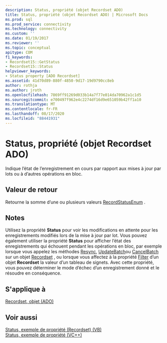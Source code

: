 ```yaml
---
description: Status, propriété (objet Recordset ADO)
title: Status, propriété (objet Recordset ADO) | Microsoft Docs
ms.prod: sql
ms.prod_service: connectivity
ms.technology: connectivity
ms.custom: ''
ms.date: 01/19/2017
ms.reviewer: ''
ms.topic: conceptual
apitype: COM
f1_keywords:
- Recordset15::GetStatus
- Recordset15::Status
helpviewer_keywords:
- Status property [ADO Recordset]
ms.assetid: 41d70d89-880f-4850-9d17-19d9790cc8eb
author: rothja
ms.author: jroth
ms.openlocfilehash: 7869ff91269d033b14a7f77e014da70962a1c1d5
ms.sourcegitcommit: e700497f962e4c2274df16d9e651059b42ff1a10
ms.translationtype: MT
ms.contentlocale: fr-FR
ms.lasthandoff: 08/17/2020
ms.locfileid: "88441931"
---
```

# <a name="status-property-ado-recordset"></a>Status, propriété (objet Recordset ADO)
Indique l’état de l’enregistrement en cours par rapport aux mises à jour par lots ou à d’autres opérations en bloc.  
  
## <a name="return-value"></a>Valeur de retour  
 Retourne la somme d’une ou plusieurs valeurs [RecordStatusEnum](../../../ado/reference/ado-api/recordstatusenum.md) .  
  
## <a name="remarks"></a>Notes  
 Utilisez la propriété **Status** pour voir les modifications en attente pour les enregistrements modifiés lors de la mise à jour par lot. Vous pouvez également utiliser la propriété **Status** pour afficher l’état des enregistrements qui échouent pendant les opérations en bloc, par exemple lorsque vous appelez les méthodes [Resync](../../../ado/reference/ado-api/resync-method.md), [UpdateBatch](../../../ado/reference/ado-api/updatebatch-method.md)ou [CancelBatch](../../../ado/reference/ado-api/cancelbatch-method-ado.md) sur un objet [Recordset](../../../ado/reference/ado-api/recordset-object-ado.md) , ou lorsque vous affectez à la propriété [Filter](../../../ado/reference/ado-api/filter-property.md) d’un objet **Recordset** la valeur d’un tableau de signets. Avec cette propriété, vous pouvez déterminer le mode d’échec d’un enregistrement donné et le résoudre en conséquence.  
  
## <a name="applies-to"></a>S'applique à  
 [Recordset, objet (ADO)](../../../ado/reference/ado-api/recordset-object-ado.md)  
  
## <a name="see-also"></a>Voir aussi  
 [Status, exemple de propriété (Recordset) (VB)](../../../ado/reference/ado-api/status-property-example-recordset-vb.md)   
 [Status, exemple de propriété (VC++)](../../../ado/reference/ado-api/status-property-example-vc.md)   
